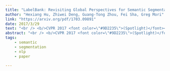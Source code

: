 ```yaml
---
title: "LabelBank: Revisiting Global Perspectives for Semantic Segmentation"
author: "Hexiang Hu, Zhiwei Deng, Guang-Tong Zhou, Fei Sha, Greg Mori"
link: "https://arxiv.org/pdf/1703.09891"
date: 2017/3/29
text: "<br /> <b/>CVPR 2017 <font color=\"#9D2235\">(Spotlight)</font></b /> in Honolulu, Hawaii."
abstract: "<br /> <b/>CVPR 2017 <font color=\"#9D2235\">(Spotlight)</font></b /> in Honolulu, Hawaii."
tags:
    - semantic
    - segmentation
    - nlp
    - paper

---
```

